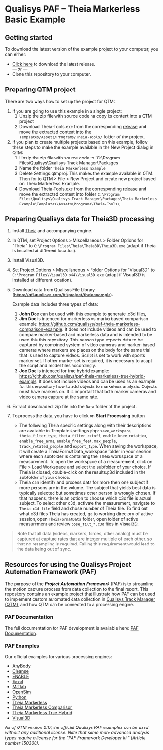 # Qualisys PAF – Theia Markerless Basic Example

## Getting started

To download the latest version of the example project to your computer, you can either:

* [Click here](https://github.com/qualisys/paf-theia-markerless-example/releases/latest) to download the latest release.
<br>_— or —_
* Clone this repository to your computer.

## Preparing QTM project
There are two ways how to set up the project for QTM:
1. If you are going to use this example in a single project:
    1. Unzip the zip file with source code na copy its content into a QTM project
    2. Download Theia-Tools.exe from the corresponding [release](https://github.com/qualisys/paf-theia-markerless-example/releases/latest) and move the extracted content into the `Templates/Assets/Programs/Theia-Tools/` folder of the project.
2. If you plan to create multiple projects based on this example, follow these steps to make the example available in the New Project dialog in QTM:
    1. Unzip the zip file with source code to `C:\Program Files\Qualisys\Qualisys Track Manager\Packages
    2. Name the folder `Theia Markerless Example`
    3. Delete Settings.qtmproj. This makes the example available in QTM. Then for to QTM > File > New Project and create new project based on Theia Markerless Example.
    4. Download Theia-Tools.exe from the corresponding [release](https://github.com/qualisys/paf-theia-markerless-example/releases/latest) and move the extracted content into folder `C:\Program Files\Qualisys\Qualisys Track Manager\Packages\Theia Markerless Example\Templates\Assets\Programs\Theia-Tools\`.

## Preparing Qualisys data for Theia3D processing

1. Install [Theia](https://www.theiamarkerless.ca/) and accompanying engine.
2. In QTM, set Project Options > Miscellaneous > Folder Options for "Theia" to ```C:\Program Files\Theia\Theia3D\Theia3D.exe``` (adapt if Theia is installed at different location).
3. Install Visual3D.
4. Set Project Options > Miscellaneous > Folder Options for "Visual3D" to ```C:\Program Files\Visual3D x64\Visual3D.exe``` (adapt if Visual3D is installed at different location).
5. Download data from Qualisys File Library (https://qfl.qualisys.com/#!/project/theiaexample).

   Example data includes three types of data:
   1. **John Doe** can be used with this example to generate .c3d files,
   2. **Jim Doe** is intended for markerless vs markerbased comparison example: https://github.com/qualisys/paf-theia-markerless-comparison-example. It does not include videos and can be used to compare marker-based and markerless data and is intended to be used this this repository. This sesson type expects data to be captured by combined system of video cameras and marker-based cameras where markers are places on the body for the same trial that is used to capture videos. Script is set to work with sports marker set. If other marker set is required, it is necessary to adapt the script and model files accordingly. 
   3. **Joe Doe** is intended for true hybrid example: https://github.com/qualisys/paf-theia-markerless-true-hybrid-example. It does not include videos and can be used as an example for this repository how to add objects to markeless analysis. Objects must have markers on. It is important that both marker cameras and video camera capture at the same rate.
6. Extract downloaded .zip file into the `Data` folder of the project.
7. To process the data, you have to click on **Start Processing** button.
    - The following Theia specific settings along with their descriptions are available in Templates\settings.php: `save_workspace`, `theia_filter_type`, `theia_filter_cutoff`, `enable_knee_rotation`, `enable_free_arms`, `enable_free_feet`, `max_people`, `track_rotated_people` and `export_type`. When saving the workspace, it will create a TheiaFormatData_workspace folder in your session where each subfolder is containing the Theia workspace of a measurement. To open the workspace of a measurement, click on File > Load Workspace and select the subfolder of your choice. If Theia is closed, double-click on the results.p3d included in the subfolder of your choice.  
    - Theia can identify and process data for more then one subject if more persons are in the volume. The subject that yields best data is typically selected but sometimes other person is wrongly chosen. If that happens, there is an option to choose which c3d file is actual subject. To select other c3d, activate the measurement, navigate to `Theia c3d file` field and chose number of Theia file. To find out what c3d files Theia has created, go to working directory of active session, open `TheiaFormatData` folder, open folder of active measurement and review `pose_filt_*.c3d` files in Visual3D.

> Note that all data (videos, markers, forces, other analog) must be captured at capture rates that are integer multiple of each other, so that no resampling is required. Failing this requirement would lead to the data being out of sync.

## Resources for using the Qualisys Project Automation Framework (PAF)

The purpose of the ***Project Automation Framework*** (PAF) is to streamline the motion capture process from data collection to the final report. This repository contains an example project that illustrate how PAF can be used to implement custom automated data collection in [Qualisys Track Manager (QTM)](http://www.qualisys.com/software/qualisys-track-manager/), and how QTM can be connected to a processing engine. 

### PAF Documentation

The full documentation for PAF development is available here: [PAF Documentation](https://github.com/qualisys/paf-documentation).


### PAF Examples

Our official examples for various processing engines:

- [AnyBody](https://github.com/qualisys/paf-anybody-example)
- [Cleanse](https://github.com/qualisys/paf-cleanse-example)
- [ENABLE](https://github.com/qualisys/paf-enable-markerless-example)
- [Excel](https://github.com/qualisys/paf-excel-example)
- [Matlab](https://github.com/qualisys/paf-matlab-example)
- [OpenSim](https://github.com/qualisys/paf-opensim-example)
- [Python](https://github.com/qualisys/paf-python-example)
- [Theia Markerless](https://github.com/qualisys/paf-theia-markerless-example)
- [Theia Markerless Comparison](https://github.com/qualisys/paf-theia-markerless-comparison-example)
- [Theia Markerless True Hybrid](https://github.com/qualisys/paf-theia-markerless-true-hybrid-example)
- [Visual3D](https://github.com/qualisys/paf-visual3d-example)

_As of QTM version 2.17, the official Qualisys PAF examples can be used without any additional license. Note that some more advanced analysis types require a license for the "PAF Framework Developer kit" (Article number 150300)._
